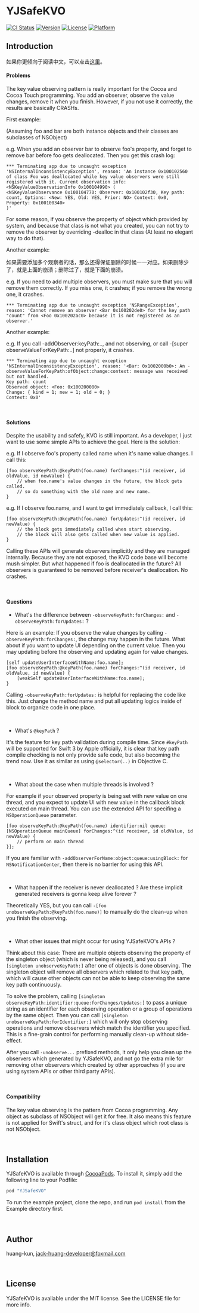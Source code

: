 # YJSafeKVO

[![CI Status](http://img.shields.io/travis/huang-kun/YJSafeKVO.svg?style=flat)](https://travis-ci.org/huang-kun/YJSafeKVO)
[![Version](https://img.shields.io/cocoapods/v/YJSafeKVO.svg?style=flat)](http://cocoapods.org/pods/YJSafeKVO)
[![License](https://img.shields.io/cocoapods/l/YJSafeKVO.svg?style=flat)](http://cocoapods.org/pods/YJSafeKVO)
[![Platform](https://img.shields.io/cocoapods/p/YJSafeKVO.svg?style=flat)](http://cocoapods.org/pods/YJSafeKVO)

## Introduction

如果你更倾向于阅读中文，可以点击[这里](https://github.com/huang-kun/YJSafeKVO/blob/master/README_CH.md)。

#### Problems

The key value observing pattern is really important for the Cocoa and Cocoa Touch programming. You add an observer, observe the value changes, remove it when you finish. However, if you not use it correctly, the results are basically CRASHs.

First example: 

(Assuming foo and bar are both instance objects and their classes are subclasses of NSObject)

e.g. When you add an observer bar to observe foo's property, and forget to remove bar before foo gets deallocated. Then you get this crash log:

```
*** Terminating app due to uncaught exception 'NSInternalInconsistencyException', reason: 'An instance 0x100102560 of class Foo was deallocated while key value observers were still registered with it. Current observation info: <NSKeyValueObservationInfo 0x100104990> (
<NSKeyValueObservance 0x100104770: Observer: 0x100102f30, Key path: count, Options: <New: YES, Old: YES, Prior: NO> Context: 0x0, Property: 0x100100340>
)'
```

For some reason, if you observe the property of object which provided by system, and because that class is not what you created, you can not try to remove the observer by overriding -dealloc in that class (At least no elegant way to do that). 

Another example:

如果需要添加多个观察者的话，那么还得保证删除的时候一一对应。如果删除少了，就是上面的崩溃；删除过了，就是下面的崩溃。

e.g. If you need to add multiple observers, you must make sure that you will remove them correctly. If you miss one, it crashes; if you remove the wrong one, it crashes.

```
*** Terminating app due to uncaught exception 'NSRangeException', reason: 'Cannot remove an observer <Bar 0x100202de0> for the key path "count" from <Foo 0x100202ac0> because it is not registered as an observer.'
```

Another example:

e.g. If you call -addObserver:keyPath:.., and not observing, or call -[super observeValueForKeyPath:..] not properly, it crashes.

```
*** Terminating app due to uncaught exception 'NSInternalInconsistencyException', reason: '<Bar: 0x1002000b0>: An -observeValueForKeyPath:ofObject:change:context: message was received but not handled.
Key path: count
Observed object: <Foo: 0x100200080>
Change: { kind = 1; new = 1; old = 0; }
Context: 0x0'
```

<br>

#### Solutions

Despite the usability and safefy, KVO is still important. As a developer, I just want to use some simple APIs to achieve the goal. Here is the solution:

e.g. If I observe foo's property called name when it's name value changes. I call this:

```
[foo observeKeyPath:@keyPath(foo.name) forChanges:^(id receiver, id oldValue, id newValue) {
    // when foo.name's value changes in the future, the block gets called.
    // so do something with the old name and new name.
}
```

e.g. If I observe foo.name, and I want to get immediately callback, I call this:

```
[foo observeKeyPath:@keyPath(foo.name) forUpdates:^(id receiver, id newValue) {
    // the block gets immediately called when start observing.
    // the block will also gets called when new value is applied.
}
```

Calling these APIs will generate observers implicitly and they are managed internally. Because they are not exposed, the KVO code base will become mush simpler. But what happened if foo is deallocated in the future? All observers is guaranteed to be removed before receiver's deallocation. No crashes.

<br>

#### Questions

* What's the difference between `-observeKeyPath:forChanges:` and `-observeKeyPath:forUpdates:` ?

Here is an example: If you observe the value changes by calling `-observeKeyPath:forChanges:`, the change may happen in the future. What about if you want to update UI depending on the current value. Then you may updating before the observing and updating again for value changes. 

```
[self updateUserInterfaceWithName:foo.name];
[foo observeKeyPath:@keyPath(foo.name) forChanges:^(id receiver, id oldValue, id newValue) {
    [weakSelf updateUserInterfaceWithName:foo.name]; 
}
```

Calling `-observeKeyPath:forUpdates:` is helpful for replacing the code like this. Just change the method name and put all updating logics inside of block to organize code in one place.

<br>

* What's `@keyPath` ?

It's the feature for key path validation during compile time. Since `#keyPath` will be supported for Swift 3 by Apple officially, it is clear that key path compile checking is not only provide safe code, but also becoming the trend now. Use it as similar as using `@selector(..)` in Objective C.

<br>

* What about the case when multiple threads is involved ?

For example if your observed property is being set with new value on one thread, and you expect to update UI with new value in the callback block executed on main thread. You can use the extended API for specifing a `NSOperationQueue` parameter.

```
[foo observeKeyPath:@keyPath(foo.name) identifier:nil queue:[NSOperationQueue mainQueue] forChanges:^(id receiver, id oldValue, id newValue) {
    // perform on main thread
}];
```

If you are familiar with `-addObserverForName:object:queue:usingBlock:` for `NSNotificationCenter`, then there is no barrier for using this API.

<br>

* What happen if the receiver is never deallocated ? Are these implicit generated receivers is gonna keep alive forever ?

Theoretically YES, but you can call `-[foo unobserveKeyPath:@keyPath(foo.name)]` to manually do the clean-up when you finish the observing. 

<br>

* What other issues that might occur for using YJSafeKVO's APIs ?

Think about this case: There are multiple objects observing the property of the singleton object (which is never being released), and you call `[singleton unobserveKeyPath:]` after one of objects is done observing. The singleton object will remove all observers which related to that key path, which will cause other objects can not be able to keep observing the same key path continuously.

To solve the problem, calling `[singleton observeKeyPath:identifier:queue:forChanges/Updates:]` to pass a unique string as an identifier for each observing operation or a group of operations by the same object. Then you can call `[singleton unobserveKeyPath:forIdentifier:]` which will only stop observing operations and remove observers which match the identifier you specified. This is a fine-grain control for performing manually clean-up without side-effect.

After you call `-unobserve...` prefixed methods, it only help you clean up the observers which generated by YJSafeKVO, and not go the extra mile for removing other observers which created by other approaches (if you are using system APIs or other third party APIs).

<br>

#### Compatibility

The key value observing is the pattern from Cocoa programming. Any object as subclass of NSObject will get it for free. It also means this feature is not applied for Swift's struct, and for it's class object which root class is not NSObject.

<br>

## Installation

YJSafeKVO is available through [CocoaPods](http://cocoapods.org). To install
it, simply add the following line to your Podfile:

```ruby
pod "YJSafeKVO"
```

To run the example project, clone the repo, and run `pod install` from the Example directory first.

<br>

## Author

huang-kun, jack-huang-developer@foxmail.com

<br>

## License

YJSafeKVO is available under the MIT license. See the LICENSE file for more info.


